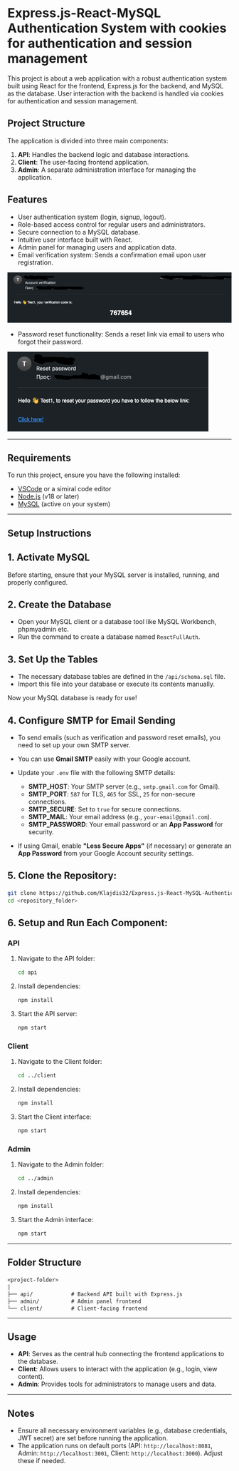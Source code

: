 # Express.js-React-MySQL Authentication System with cookies for authentication and session management

This project is about a web application with a robust authentication system built using React for the frontend, Express.js for the backend, and MySQL as the database. User interaction with the backend is handled via cookies for authentication and session management.

## Project Structure

The application is divided into three main components:

1. **API**: Handles the backend logic and database interactions.
2. **Client**: The user-facing frontend application.
3. **Admin**: A separate administration interface for managing the application.

## Features

- 	User authentication system (login, signup, logout).
- 	Role-based access control for regular users and administrators.
- 	Secure connection to a MySQL database.
- 	Intuitive user interface built with React.
- 	Admin panel for managing users and application data.
- 	Email verification system: Sends a confirmation email upon user registration.


![Authentication System Overview](./ReadmeImages/VerificationEmail.png)


- 	Password reset functionality: Sends a reset link via email to users who forgot their password.


![Password reset Overview](./ReadmeImages/ResetPassEmail.png)

---

## Requirements

To run this project, ensure you have the following installed:

- [VSCode](https://code.visualstudio.com/) or a simiral code editor
- [Node.js](https://nodejs.org/) (v18 or later)
- [MySQL](https://www.mysql.com/) (active on your system)

---

## Setup Instructions

## 1. Activate MySQL

Before starting, ensure that your MySQL server is installed, running, and properly configured.


## 2. Create the Database
- Open your MySQL client or a database tool like MySQL Workbench, phpmyadmin etc.  
- Run the command to create a database named `ReactFullAuth`.


## 3. Set Up the Tables
- The necessary database tables are defined in the `/api/schema.sql` file.  
- Import this file into your database or execute its contents manually.

Now your MySQL database is ready for use!


## 4. Configure SMTP for Email Sending
   - To send emails (such as verification and password reset emails), you need to set up your own SMTP server.  
   - You can use **Gmail SMTP** easily with your Google account.  
   - Update your `.env` file with the following SMTP details:

     - **SMTP_HOST**: Your SMTP server (e.g., `smtp.gmail.com` for Gmail).  
     - **SMTP_PORT**: `587` for TLS, `465` for SSL, `25` for non-secure connections.  
     - **SMTP_SECURE**: Set to `true` for secure connections.  
     - **SMTP_MAIL**: Your email address (e.g., `your-email@gmail.com`).  
     - **SMTP_PASSWORD**: Your email password or an **App Password** for security.  

   - If using Gmail, enable **"Less Secure Apps"** (if necessary) or generate an **App Password** from your Google Account security settings.


## 5. Clone the Repository:
   ```bash
   git clone https://github.com/Klajdis32/Express.js-React-MySQL-Authentication-System.git
   cd <repository_folder>
   ```


## 6. Setup and Run Each Component:

   ### API
   1. Navigate to the API folder:
      ```bash
      cd api
      ```
   2. Install dependencies:
      ```bash
      npm install
      ```
   3. Start the API server:
      ```bash
      npm start
      ```

   ### Client
   1. Navigate to the Client folder:
      ```bash
      cd ../client
      ```
   2. Install dependencies:
      ```bash
      npm install
      ```
   3. Start the Client interface:
      ```bash
      npm start
      ```

   ### Admin
   1. Navigate to the Admin folder:
      ```bash
      cd ../admin
      ```
   2. Install dependencies:
      ```bash
      npm install
      ```
   3. Start the Admin interface:
      ```bash
      npm start
      ```

---

## Folder Structure

```plaintext
<project-folder>
|
├── api/            # Backend API built with Express.js
├── admin/          # Admin panel frontend
└── client/         # Client-facing frontend
```

---

## Usage

- **API**: Serves as the central hub connecting the frontend applications to the database.
- **Client**: Allows users to interact with the application (e.g., login, view content).
- **Admin**: Provides tools for administrators to manage users and data.

---

## Notes

- Ensure all necessary environment variables (e.g., database credentials, JWT secret) are set before running the application.
- The application runs on default ports (API: `http://localhost:8081`, Admin: `http://localhost:3001`, Client: `http://localhost:3000`). Adjust these if needed.
